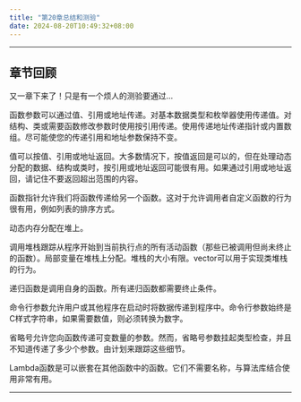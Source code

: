 ```yaml
---
title: "第20章总结和测验"
date: 2024-08-20T10:49:32+08:00
---
```


***
## 章节回顾

又一章下来了！只是有一个烦人的测验要通过…

函数参数可以通过值、引用或地址传递。对基本数据类型和枚举器使用传递值。对结构、类或需要函数修改参数时使用按引用传递。使用传递地址传递指针或内置数组。尽可能使您的传递引用和地址参数保持不变。

值可以按值、引用或地址返回。大多数情况下，按值返回是可以的，但在处理动态分配的数据、结构或类时，按引用或地址返回可能很有用。如果通过引用或地址返回，请记住不要返回超出范围的内容。

函数指针允许我们将函数传递给另一个函数。这对于允许调用者自定义函数的行为很有用，例如列表的排序方式。

动态内存分配在堆上。

调用堆栈跟踪从程序开始到当前执行点的所有活动函数（那些已被调用但尚未终止的函数）。局部变量在堆栈上分配。堆栈的大小有限。vector可以用于实现类堆栈的行为。

递归函数是调用自身的函数。所有递归函数都需要终止条件。

命令行参数允许用户或其他程序在启动时将数据传递到程序中。命令行参数始终是C样式字符串，如果需要数值，则必须转换为数字。

省略号允许您向函数传递可变数量的参数。然而，省略号参数挂起类型检查，并且不知道传递了多少个参数。由计划来跟踪这些细节。

Lambda函数是可以嵌套在其他函数中的函数。它们不需要名称，与算法库结合使用非常有用。

***

